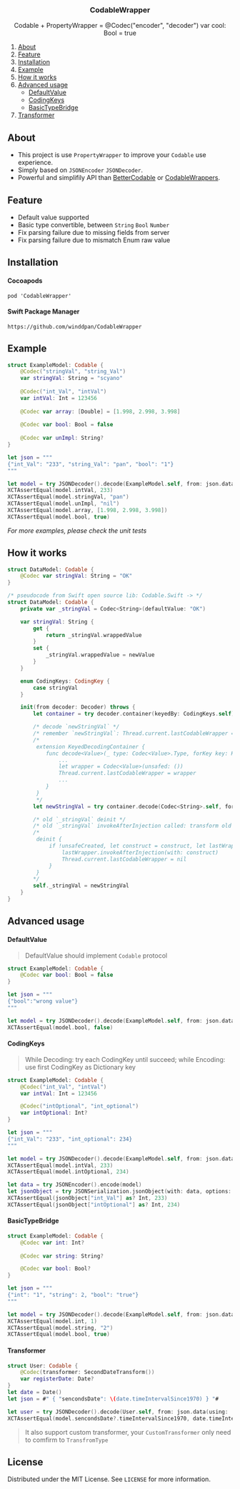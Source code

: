 <p align="center">
  <h3 align="center">CodableWrapper</h3>
  <p align="center">
    Codable + PropertyWrapper = @Codec("encoder", "decoder") var cool: Bool = true
  </p>
</p>
<ol>
  <li><a href="#about-the-project">About</a></li>
  <li><a href="#feature">Feature</a></li>
  <li><a href="#installation">Installation</a></li>
  <li><a href="#example">Example</a></li>
  <li><a href="#how-it-works">How it works</a></li>
  <li>
    <a href="#advanced-usage">Advanced usage</a>
    <ul>
      <li><a href="#defaultvalue">DefaultValue</a></li>
      <li><a href="#codingkeys">CodingKeys</a></li>
      <li><a href="#basictypebridge">BasicTypeBridge</a></li>
    </ul>
  </li>
  <li>
    <a href="#transformer">Transformer</a>
  </li>
</ol>


## About
* This project is use `PropertyWrapper` to improve your `Codable` use experience.
* Simply based on `JSONEncoder` `JSONDecoder`.
* Powerful and simplifily API than  [BetterCodable](https://github.com/marksands/BetterCodable) or [CodableWrappers](https://github.com/GottaGetSwifty/CodableWrappers).

## Feature

* Default value supported
* Basic type convertible, between `String`  `Bool` `Number` 
* Fix parsing failure due to missing fields from server
* Fix parsing failure due to mismatch Enum raw value

## Installation

#### Cocoapods
``` pod 'CodableWrapper' ```

#### Swift Package Manager
``` https://github.com/winddpan/CodableWrapper ```

## Example
```Swift
struct ExampleModel: Codable {
    @Codec("stringVal", "string_Val") 
    var stringVal: String = "scyano"
  
    @Codec("int_Val", "intVal") 
    var intVal: Int = 123456
  
    @Codec var array: [Double] = [1.998, 2.998, 3.998]
  
    @Codec var bool: Bool = false
  
    @Codec var unImpl: String?
}

let json = """
{"int_Val": "233", "string_Val": "pan", "bool": "1"}
"""

let model = try JSONDecoder().decode(ExampleModel.self, from: json.data(using: .utf8)!)
XCTAssertEqual(model.intVal, 233)
XCTAssertEqual(model.stringVal, "pan")
XCTAssertEqual(model.unImpl, "nil")
XCTAssertEqual(model.array, [1.998, 2.998, 3.998])
XCTAssertEqual(model.bool, true)
```

*For more examples, please check the unit tests*

## How it works

```Swift
struct DataModel: Codable {
    @Codec var stringVal: String = "OK"
}

/* pseudocode from Swift open source lib: Codable.Swift -> */
struct DataModel: Codable {
    private var _stringVal = Codec<String>(defaultValue: "OK")

    var stringVal: String {
        get {
            return _stringVal.wrappedValue
        }
        set {
            _stringVal.wrappedValue = newValue
        }
    }

    enum CodingKeys: CodingKey {
        case stringVal
    }

    init(from decoder: Decoder) throws {
        let container = try decoder.container(keyedBy: CodingKeys.self)

        /* decode `newStringVal` */
        /* remember `newStringVal`: Thread.current.lastCodableWrapper = wrapper */
        /*
         extension KeyedDecodingContainer {
            func decode<Value>(_ type: Codec<Value>.Type, forKey key: Key) throws -> Codec<Value> {
                ...
                let wrapper = Codec<Value>(unsafed: ())
                Thread.current.lastCodableWrapper = wrapper
                ...
            }
         }
         */
        let newStringVal = try container.decode(Codec<String>.self, forKey: CodingKeys.stringVal)

        /* old `_stringVal` deinit */
        /* old `_stringVal` invokeAfterInjection called: transform old `_stringVal` Configs to `newStringVal` */
        /* 
         deinit {
             if !unsafeCreated, let construct = construct, let lastWrapper = Thread.current.lastCodableWrapper as? Codec<Value> {
                 lastWrapper.invokeAfterInjection(with: construct)
                 Thread.current.lastCodableWrapper = nil
             }
         }
        */
        self._stringVal = newStringVal
    }
}
```


## Advanced usage

#### DefaultValue
> DefaultValue should implement `Codable` protocol
```swift
struct ExampleModel: Codable {
    @Codec var bool: Bool = false
}

let json = """
{"bool":"wrong value"}
"""

let model = try JSONDecoder().decode(ExampleModel.self, from: json.data(using: .utf8)!)
XCTAssertEqual(model.bool, false)
```

#### CodingKeys 
> While Decoding: try each CodingKey until succeed; while Encoding: use first CodingKey as Dictionary key
```swift
struct ExampleModel: Codable {
    @Codec("int_Val", "intVal")
    var intVal: Int = 123456

    @Codec("intOptional", "int_optional")
    var intOptional: Int?
}

let json = """
{"int_Val": "233", "int_optional": 234}
"""

let model = try JSONDecoder().decode(ExampleModel.self, from: json.data(using: .utf8)!)
XCTAssertEqual(model.intVal, 233)
XCTAssertEqual(model.intOptional, 234)

let data = try JSONEncoder().encode(model)
let jsonObject = try JSONSerialization.jsonObject(with: data, options: []) as! [String: Any]
XCTAssertEqual(jsonObject["int_Val"] as? Int, 233)
XCTAssertEqual(jsonObject["intOptional"] as? Int, 234)

```

#### BasicTypeBridge
```swift
struct ExampleModel: Codable {
    @Codec var int: Int?
    
    @Codec var string: String?

    @Codec var bool: Bool?
}

let json = """
{"int": "1", "string": 2, "bool": "true"}
"""

let model = try JSONDecoder().decode(ExampleModel.self, from: json.data(using: .utf8)!)
XCTAssertEqual(model.int, 1)
XCTAssertEqual(model.string, "2")
XCTAssertEqual(model.bool, true)
```

#### Transformer
```swift
struct User: Codable {
	@Codec(transformer: SecondDateTransform())
	var registerDate: Date?
}       
let date = Date()
let json = #" { "sencondsDate": \(date.timeIntervalSince1970) } "#

let user = try JSONDecoder().decode(User.self, from: json.data(using: .utf8)!)
XCTAssertEqual(model.sencondsDate?.timeIntervalSince1970, date.timeIntervalSince1970)
```

> It also support custom transformer, your `CustomTransformer` only need to comfirm to `TransfromType`

## License

Distributed under the MIT License. See `LICENSE` for more information.
